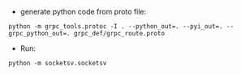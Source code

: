 - generate python code from proto file:
```
python -m grpc_tools.protoc -I . --python_out=. --pyi_out=. --grpc_python_out=. grpc_def/grpc_route.proto
```
- Run:
```
python -m socketsv.socketsv
```
